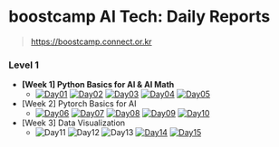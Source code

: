 # boostcamp AI Tech: Daily Reports

> https://boostcamp.connect.or.kr

### Level 1

  * **[Week 1] Python Basics for AI & AI Math**
    * [![Day01](https://img.shields.io/badge/Day01-red)](/level01/week01/day01.md)
      [![Day02](https://img.shields.io/badge/Day02-orange)](/level01/week01/day02.md)
      [![Day03](https://img.shields.io/badge/Day03-yellow)](/level01/week01/day03.md)
      [![Day04](https://img.shields.io/badge/Day04-green)](/level01/week01/day04.md)
      [![Day05](https://img.shields.io/badge/Day05-blue)](/level01/week01/day05.md)
  * [Week 2] Pytorch Basics for AI
    * [![Day06](https://img.shields.io/badge/Day06-red)](/level01/week02/day06.md)
      [![Day07](https://img.shields.io/badge/Day07-orange)](/level01/week02/day07.md)
      [![Day08](https://img.shields.io/badge/Day08-yellow)](/level01/week02/day08.md)
      [![Day09](https://img.shields.io/badge/Day09-green)](/level01/week02/day09.md)
      [![Day10](https://img.shields.io/badge/Day10-blue)](/level01/week02/day10.md)
  * [Week 3] Data Visualization
    * ![Day11](https://img.shields.io/badge/공휴일-gray)
      ![Day12](https://img.shields.io/badge/공휴일-gray)
      ![Day13](https://img.shields.io/badge/공휴일-gray)
      [![Day14](https://img.shields.io/badge/Day14-green)](/level01/week03/day14.md)
      [![Day15](https://img.shields.io/badge/Day15-blue)](/level01/week03/day15.md)
